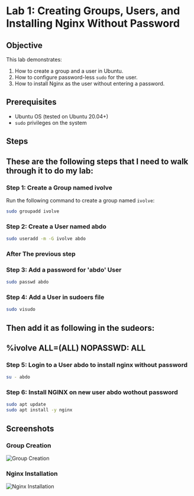 # Lab 1: Creating Groups, Users, and Installing Nginx Without Password

## Objective
This lab demonstrates:
1. How to create a group and a user in Ubuntu.
2. How to configure password-less `sudo` for the user.
3. How to install Nginx as the user without entering a password.

## Prerequisites
- Ubuntu OS (tested on Ubuntu 20.04+)
- `sudo` privileges on the system

## Steps
## These are the following steps that I need to walk through it to do my lab:

### Step 1: Create a Group named ivolve
Run the following command to create a group named `ivolve`:
```bash
sudo groupadd ivolve
```

### Step 2: Create a User named abdo
```bash
sudo useradd -m -G ivolve abdo
```


### After The previous step
### Step 3: Add a password for 'abdo' User
```bash
sudo passwd abdo 
```

### Step 4: Add a User in sudoers file 
```bash
sudo visudo
```
## Then add it as following in the sudeors:

## %ivolve ALL=(ALL)	NOPASSWD: ALL

### Step 5: Login to a User abdo to install nginx without password

```bash
su - abdo
```


### Step 6: Install NGINX on new user abdo wothout password
```bash 
sudo apt update 
sudo apt install -y nginx
```


## Screenshots
### Group Creation
![Group Creation](im/create-group.png)

### Nginx Installation
![Nginx Installation](images/install-nginx.png)

